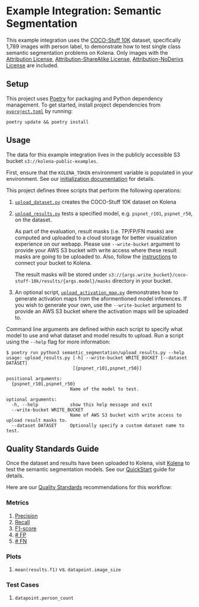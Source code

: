 # Example Integration: Semantic Segmentation

This example integration uses the [COCO-Stuff 10K](https://github.com/nightrome/cocostuff10k) dataset, specifically
1,789 images with person label, to demonstrate how to test single class semantic segmentation problems on Kolena. Only
images with the [Attribution License](http://creativecommons.org/licenses/by/2.0/),
[Attribution-ShareAlike License](http://creativecommons.org/licenses/by-sa/2.0/),
[Attribution-NoDerivs License](http://creativecommons.org/licenses/by-nd/2.0/) are included.

## Setup

This project uses [Poetry](https://python-poetry.org/) for packaging and Python dependency management. To get started,
install project dependencies from [`pyproject.toml`](./pyproject.toml) by running:

```shell
poetry update && poetry install
```

## Usage

The data for this example integration lives in the publicly accessible S3 bucket `s3://kolena-public-examples`.

First, ensure that the `KOLENA_TOKEN` environment variable is populated in your environment. See our
[initialization documentation](https://docs.kolena.io/installing-kolena/#initialization) for details.

This project defines three scripts that perform the following operations:

1. [`upload_dataset.py`](semantic_segmentation/upload_dataset.py) creates the COCO-Stuff 10K dataset on Kolena

2. [`upload_results.py`](semantic_segmentation/upload_results.py) tests a specified model,
e.g. `pspnet_r101`, `pspnet_r50`, on the dataset.

    As part of the evaluation, result masks (i.e. TP/FP/FN masks) are computed and uploaded to a cloud storage for
    better visualization experience on our webapp. Please use `--write-bucket` argument to provide your AWS S3 bucket
    with write access where these result masks are going to be uploaded to. Also, follow the
    [instructions](https://docs.kolena.io/connecting-cloud-storage/amazon-s3/) to connect
    your bucket to Kolena.

    The result masks will be stored under `s3://{args.write_bucket}/coco-stuff-10k/results/{args.model}/masks` directory
    in your bucket.

3. An optional script, [`upload_activation_map.py`](semantic_segmentation/upload_activation_map.py) demonstrates how to
generate activation maps from the aformentioned model inferences. If you wish to generate your own, use the
`--write-bucket` argument to provide an AWS S3 bucket where the activation maps will be uploaded to.

Command line arguments are defined within each script to specify what model to use and what dataset and model results to
upload.
Run a script using the `--help` flag for more information:

```shell
$ poetry run python3 semantic_segmentation/upload_results.py --help
usage: upload_results.py [-h] --write-bucket WRITE_BUCKET [--dataset DATASET]
                         [{pspnet_r101,pspnet_r50}]

positional arguments:
  {pspnet_r101,pspnet_r50}
                        Name of the model to test.

optional arguments:
  -h, --help            show this help message and exit
  --write-bucket WRITE_BUCKET
                        Name of AWS S3 bucket with write access to upload result masks to.
  --dataset DATASET     Optionally specify a custom dataset name to test.
```

## Quality Standards Guide

Once the dataset and results have been uploaded to Kolena, visit [Kolena](https://app.kolena.io/redirect/) to
test the semantic segmentation models. See our [QuickStart](https://docs.kolena.io/dataset/quickstart/) guide
for details.

Here are our [Quality Standards](https://docs.kolena.io/dataset/core-concepts/quality-standard/) recommendations for
this workflow:

### Metrics

1. [Precision](https://docs.kolena.io/metrics/precision)
2. [Recall](https://docs.kolena.io/metrics/recall)
3. [F1-score](https://docs.kolena.io/metrics/f1-score)
4. [\# FP](https://docs.kolena.io/metrics/tp-fp-fn-tn)
5. [\# FN](https://docs.kolena.io/metrics/tp-fp-fn-tn)

### Plots

1. `mean(results.f1)` vs. `datapoint.image_size`

### Test Cases

1. `datapoint.person_count`
